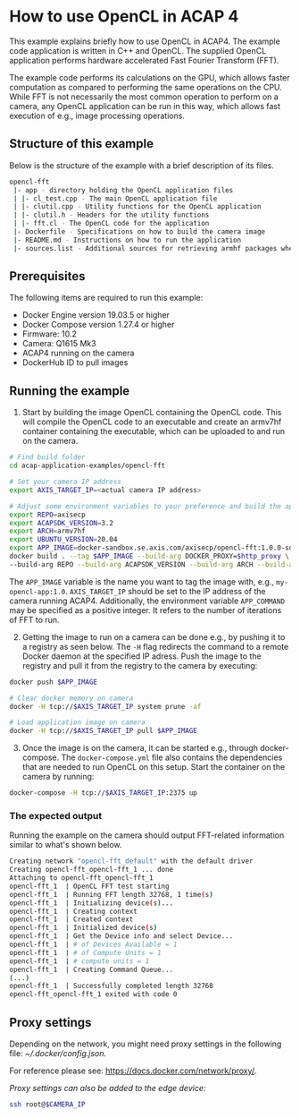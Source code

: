 # How to use OpenCL in ACAP 4
This example explains briefly how to use OpenCL in ACAP4. The example code application is written in C++ and OpenCL. The supplied OpenCL application performs hardware accelerated Fast Fourier Transform (FFT).

The example code performs its calculations on the GPU, which allows faster computation as compared to performing the same operations on the CPU. While FFT is not necessarily the most common operation to perform on a camera, any OpenCL application can be run in this way, which allows fast execution of e.g., image processing operations.

## Structure of this example
Below is the structure of the example with a brief description of its files.
```sh
opencl-fft
 |- app - directory holding the OpenCL application files
 | |- cl_test.cpp - The main OpenCL application file
 | |- clutil.cpp - Utility functions for the OpenCL application
 | |- clutil.h - Headers for the utility functions
 | |- fft.cl - The OpenCL code for the application
 |- Dockerfile - Specifications on how to build the camera image
 |- README.md - Instructions on how to run the application
 |- sources.list - Additional sources for retrieving armhf packages when building image
```

## Prerequisites
The following items are required to run this example:
* Docker Engine version 19.03.5 or higher
* Docker Compose version 1.27.4 or higher
* Firmware: 10.2
* Camera: Q1615 Mk3
* ACAP4 running on the camera
* DockerHub ID to pull images

## Running the example
1. Start by building the image OpenCL containing the OpenCL code. This will compile the OpenCL code to an executable and create an armv7hf container containing the executable, which can be uploaded to and run on the camera.
```sh
# Find build folder
cd acap-application-examples/opencl-fft

# Set your camera IP address
export AXIS_TARGET_IP=<actual camera IP address>

# Adjust some environment variables to your preference and build the application image
export REPO=axisecp
export ACAPSDK_VERSION=3.2
export ARCH=armv7hf
export UBUNTU_VERSION=20.04
export APP_IMAGE=docker-sandbox.se.axis.com/axisecp/opencl-fft:1.0.0-sdk.$ACAPSDK_VERSION-$ARCH-ubuntu$UBUNTU_VERSION
docker build . --tag $APP_IMAGE --build-arg DOCKER_PROXY=$http_proxy \
--build-arg REPO --build-arg ACAPSDK_VERSION --build-arg ARCH --build-arg UBUNTU_VERSION
```

The `APP_IMAGE` variable is the name you want to tag the image with, e.g., `my-opencl-app:1.0`. `AXIS_TARGET_IP` should be set to the IP address of the camera running ACAP4. Additionally, the environment variable `APP_COMMAND` may be specified as a positive integer. It refers to the number of iterations of FFT to run.

2. Getting the image to run on a camera can be done e.g., by pushing it to a registry as seen below. The `-H` flag redirects the command to a remote Docker daemon at the specified IP adress. Push the image to the registry and pull it from the registry to the camera by executing:
```sh
docker push $APP_IMAGE

# Clear docker memory on camera
docker -H tcp://$AXIS_TARGET_IP system prune -af

# Load application image on camera
docker -H tcp://$AXIS_TARGET_IP pull $APP_IMAGE
```

3. Once the image is on the camera, it can be started e.g., through docker-compose. The `docker-compose.yml` file also contains the dependencies that are needed to run OpenCL on this setup. Start the container on the camera by running:
```sh
docker-compose -H tcp://$AXIS_TARGET_IP:2375 up
```

### The expected output
Running the example on the camera should output FFT-related information similar to what's shown below.
```sh
Creating network "opencl-fft_default" with the default driver
Creating opencl-fft_opencl-fft_1 ... done
Attaching to opencl-fft_opencl-fft_1
opencl-fft_1  | OpenCL FFT test starting
opencl-fft_1  | Running FFT length 32768, 1 time(s)
opencl-fft_1  | Initializing device(s)...
opencl-fft_1  | Creating context
opencl-fft_1  | Created context
opencl-fft_1  | Initialized device(s)
opencl-fft_1  | Get the Device info and select Device...
opencl-fft_1  | # of Devices Available = 1
opencl-fft_1  | # of Compute Units = 1
opencl-fft_1  | # compute units = 1
opencl-fft_1  | Creating Command Queue...
(...)
opencl-fft_1  | Successfully completed length 32768
opencl-fft_opencl-fft_1 exited with code 0
```
## Proxy settings
Depending on the network, you might need proxy settings in the following file: *~/.docker/config.json.*

For reference please see: https://docs.docker.com/network/proxy/.

*Proxy settings can also be added to the edge device:*
```sh
ssh root@$CAMERA_IP
```
